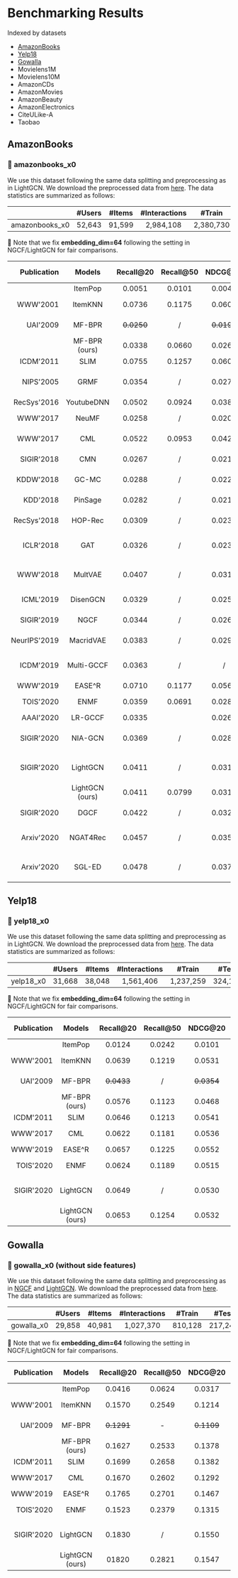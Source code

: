 # Benchmarking Results

Indexed by datasets
+ [AmazonBooks](#amazonbooks)
+ [Yelp18](#yelp18)
+ [Gowalla](#gowalla)
+ Movielens1M
+ Movielens10M
+ AmazonCDs
+ AmazonMovies
+ AmazonBeauty
+ AmazonElectronics
+ CiteULike-A
+ Taobao

## AmazonBooks

### :triangular_flag_on_post: amazonbooks_x0
We use this dataset following the same data splitting and preprocessing as in LightGCN. We download the preprocessed data from [here](https://github.com/kuandeng/LightGCN/tree/master/Data/amazon-book). The data statistics are summarized as follows:

|                | #Users | #Items | #Interactions |   #Train  |  #Test  | Density |
|:--------------:|:------:|:------:|:-------------:|:---------:|:-------:|:-------:|
| amazonbooks_x0 | 52,643 | 91,599 |   2,984,108   | 2,380,730 | 603,378 | 0.00062 |

:pushpin: Note that we fix **embedding_dim=64** following the setting in NGCF/LightGCN for fair comparisons.

|  Publication |     Models      | Recall@20  | Recall@50 |  NDCG@20   | NDCG@50 | HitRate@20 | HitRate@50 |                Steps-to-Reproduce                | Contributed-by                                               |
| -----------: | :-------------: | :--------: | :-------: | :--------: | :-----: | :--------: | :--------: | :----------------------------------------------: | ------------------------------------------------------------ |
|              |     ItemPop     |   0.0051   |  0.0101   |   0.0044   | 0.0061  |   0.0419   |   0.0764   |   [link](./ItemPop/ItemPop_amazonbooks_x0.md)    | Kelong Mao                                                   |
|     WWW'2001 |     ItemKNN     |   0.0736   |  0.1175   |   0.0606   | 0.0771  |   0.3765   |   0.5234   |   [link](./ItemKNN/ItemKNN_amazonbooks_x0.md)    | Jinpeng Wang                                                 |
|     UAI'2009 |     MF-BPR      | ~~0.0250~~ |     /     | ~~0.0196~~ |    /    |     /      |     /      |                        /                         | [Reported by NGCF paper](https://arxiv.org/abs/1905.08108)   |
|              |  MF-BPR (ours)  |   0.0338   |  0.0660   |   0.0261   | 0.0380  |   0.2103   |   0.3530   |                       link                       | XUEPAI                                                       |
|    ICDM'2011 |      SLIM       |   0.0755   |  0.1257   |   0.0602   | 0.0791  |   0.3873   |   0.5472   |      [link](./SLIM/SLIM_amazonbooks_x0.md)       | Kelong Mao                                                   |
|    NIPS'2005 |      GRMF       |   0.0354   |     /     |   0.0270   |    /    |     /      |     /      |                        /                         | [Reported by LightGCN paper](https://arxiv.org/abs/2002.02126) |
|  RecSys'2016 |   YoutubeDNN    |   0.0502   |  0.0924   |   0.0388   | 0.0545  |   0.2757   |   0.4354   |                       link                       | XUEPAI                                                       |
|     WWW'2017 |      NeuMF      |   0.0258   |     /     |   0.0200   |    /    |     /      |     /      |                        /                         | [Reported by NGCF paper](https://arxiv.org/abs/1905.08108)   |
|     WWW'2017 |       CML       |   0.0522   |  0.0953   |   0.0428   | 0.0591  |   0.2840   |   0.4410   |       [link](./CML/CML_amazonbooks_x0.md)        | Jinpeng Wang                                                 |
|   SIGIR'2018 |       CMN       |   0.0267   |     /     |   0.0218   |    /    |     /      |     /      |                        /                         | [Reported by NGCF paper](https://arxiv.org/abs/1905.08108)   |
|    KDDW'2018 |      GC-MC      |   0.0288   |     /     |   0.0224   |    /    |     /      |     /      |                        /                         | [Reported by NGCF paper](https://arxiv.org/abs/1905.08108)   |
|     KDD'2018 |     PinSage     |   0.0282   |     /     |   0.0219   |    /    |     /      |     /      |                        /                         | [Reported by NGCF paper](https://arxiv.org/abs/1905.08108)   |
|  RecSys'2018 |     HOP-Rec     |   0.0309   |     /     |   0.0232   |    /    |     /      |     /      |                        /                         | [Reported by NGCF paper](https://arxiv.org/abs/1905.08108)   |
|    ICLR'2018 |       GAT       |   0.0326   |     /     |   0.0235   |    /    |     /      |     /      |                        /                         | [Reported by NAT4Rec paper](https://arxiv.org/abs/2010.12256) |
|     WWW'2018 |     MultVAE     |   0.0407   |     /     |   0.0315   |    /    |     /      |     /      |                        /                         | [Reported by LightGCN paper](https://arxiv.org/abs/2002.02126) |
|    ICML'2019 |    DisenGCN     |   0.0329   |     /     |   0.0254   |    /    |     /      |     /      |                        /                         | [Reported by DGCF paper](https://arxiv.org/pdf/2007.01764)   |
|   SIGIR'2019 |      NGCF       |   0.0344   |     /     |   0.0263   |    /    |     /      |     /      |                        /                         | [Reported by NGCF paper](https://arxiv.org/abs/1905.08108)   |
| NeurIPS'2019 |    MacridVAE    |   0.0383   |     /     |   0.0295   |    /    |     /      |     /      |                        /                         | [Reported by DGCF paper](https://arxiv.org/pdf/2007.01764)   |
|    ICDM'2019 |   Multi-GCCF    |   0.0363   |     /     |     /      |    /    |     /      |     /      |                        /                         | [Reported by Multi-GCCF  paper](https://arxiv.org/abs/2001.00267) |
|     WWW'2019 |     EASE^R      |   0.0710   |  0.1177   |   0.0567   | 0.0744  |   0.3710   |   0.5293   |     [link](./EASE_r/EASE_amazonbooks_x0.md)      | XUEPAI                                                       |
|    TOIS'2020 |      ENMF       |   0.0359   |  0.0691   |   0.0281   | 0.0404  |   0.2187   |   0.3649   |      [link](./ENMF/ENMF_amazonbooks_x0.md)       | Jinpeng Wang                                                 |
|    AAAI'2020 |     LR-GCCF     |   0.0335   |           |   0.0265   |         |            |            |                       link                       | Yi Li                                                        |
|   SIGIR'2020 |     NIA-GCN     |   0.0369   |     /     |   0.0287   |    /    |     /      |     /      |                        /                         | [Reported by NAT4Rec paper](https://arxiv.org/abs/2010.12256) |
|   SIGIR'2020 |    LightGCN     |   0.0411   |     /     |   0.0315   |    /    |     /      |     /      |                        /                         | [Reported by LightGCN paper](https://arxiv.org/abs/2002.02126) |
|              | LightGCN (ours) |   0.0411   |  0.0799   |   0.0318   | 0.0461  |   0.2423   |   0.4019   | [link](./LightGCN/LightGCN_TF_amazonbooks_x0.md) | Yi Li                                                        |
|   SIGIR'2020 |      DGCF       |   0.0422   |     /     |   0.0324   |    /    |     /      |     /      |                        /                         | [Reported by DGCF paper](https://arxiv.org/pdf/2007.01764)   |
|   Arxiv'2020 |    NGAT4Rec     |   0.0457   |     /     |   0.0358   |    /    |     /      |     /      |                        /                         | [Reported by NAT4Rec paper](https://arxiv.org/abs/2010.12256) |
|   Arxiv'2020 |     SGL-ED      |   0.0478   |     /     |   0.0379   |    /    |     /      |     /      |                        /                         | [Reported by SGL-ED paper](https://arxiv.org/pdf/2010.10783.pdf) |

## Yelp18

### :triangular_flag_on_post: yelp18_x0
We use this dataset following the same data splitting and preprocessing as in LightGCN. We download the preprocessed data from [here](https://github.com/kuandeng/LightGCN/tree/master/Data). The data statistics are summarized as follows:

|           | #Users | #Items | #Interactions |  #Train   |  #Test  | Density |
| :-------: | :----: | :----: | :-----------: | :-------: | :-----: | :-----: |
| yelp18_x0 | 31,668 | 38,048 |   1,561,406   | 1,237,259 | 324,147 | 0.00130 |

:pushpin: Note that we fix **embedding_dim=64** following the setting in NGCF/LightGCN for fair comparisons.

| Publication |  Models |   Recall@20   |   Recall@50   |   NDCG@20   |   NDCG@50   |   HitRate@20   |   HitRate@50   | Steps-to-Reproduce | Contributed-by |
| -------------: | :--------------------------:|:-------------:|:-------------:|:-----------:|:-----------:|:--------------:|:--------------:|:------------------:|----------------|
| |                 ItemPop     |     0.0124          |   0.0242            |    0.0101         |      0.0145       |        0.0831        |     0.1493           |     [link](./ItemPop/ItemPop_yelp18_x0.md)               |      Kelong Mao          |
| WWW'2001 |                     ItemKNN |   0.0639            |   0.1219            |    0.0531         |     0.0746        |      0.3876          |    0.5753            |     [link](./ItemKNN/ItemKNN_yelp18_x0.md)               |      Jinpeng Wang          |
| UAI'2009 |                    MF-BPR |      ~~0.0433~~         |      /         |   ~~0.0354~~          |      /        |         /         |      /           |       /     |     [Reported by NGCF paper](https://arxiv.org/abs/1905.08108)            |
| |                       MF-BPR (ours)               |    0.0576           |      0.1123         |     0.0468        |   0.0671          |      0.3624          |       0.5577         |      link      |       XUEPAI         |
| ICDM'2011 |                        SLIM |    0.0646           |     0.1213          |    0.0541         |     0.0751        |    0.3912            |    0.5799            |     [link](./SLIM/SLIM_yelp18_x0.md)                 |     Kelong Mao              |
| WWW'2017 |                         CML |     0.0622          |   0.1181            |   0.0536          |   0.0738          |      0.3810          |     0.5510           |     [link](./CML/CML_yelp18_x0.md)                |     Jinpeng Wang               |
|    WWW'2019 |                     EASE^R |     0.0657          |    0.1225           |     0.0552        |   0.0762          |      0.3966          |    0.5839            |    [link](./EASE_r/EASE_yelp18_x0.md)                |    XUEPAI            |
|     TOIS'2020 |                 ENMF |    0.0624          |  0.1189         |  0.0515       |     0.0723      |      0.3848         |    0.5792       |   [link](./ENMF/ENMF_yelp18_x0.md)               |    Jinpeng Wang            |
| SIGIR'2020 | LightGCN | 0.0649 | / | 0.0530 | / | / | / | / | [Reported by LightGCN paper](https://arxiv.org/abs/2002.02126) |
|  | LightGCN (ours) | 0.0653 | 0.1254 | 0.0532 | 0.0756 | 0.3974 | 0.5922 | [link](./LightGCN/LightGCN_TF_yelp18_x0.md) | Yi Li |



## Gowalla

### :triangular_flag_on_post: gowalla_x0 (without side features)
We use this dataset following the same data splitting and preprocessing as in [NGCF](https://github.com/xiangwang1223/neural_graph_collaborative_filtering) and [LightGCN](https://github.com/kuandeng/LightGCN). We download the preprocessed data from [here](https://github.com/kuandeng/LightGCN/tree/master/Data). The data statistics are summarized as follows:

|                | #Users | #Items | #Interactions |   #Train  |  #Test  | Density |
|:--------------:|:------:|:------:|:-------------:|:---------:|:-------:|:-------:|
| gowalla_x0 | 29,858  | 40,981  |  1,027,370    | 810,128  | 217,242  |  0.00084  |

:pushpin: Note that we fix **embedding_dim=64** following the setting in NGCF/LightGCN for fair comparisons.

| Publication |  Models |   Recall@20   |   Recall@50   |   NDCG@20   |   NDCG@50   |   HitRate@20   |   HitRate@50   | Steps-to-Reproduce | Contributed-by |
| -----------: | :----------------------------:|:-------------:|:-------------:|:-----------:|:-----------:|:--------------:|:--------------:|:------------------:|----------------|
|  |               ItemPop     |    0.0416           |    0.0624           |     0.0317        |     0.0379        |       0.2038         |      0.2777          |     [link](./ItemPop/ItemPop_gowalla_x0.md)               |     Kelong Mao           |
|    WWW'2001 |             ItemKNN  |   0.1570           |   0.2549            |    0.1214         |     0.1527       |      0.5094         |    0.6650            |     [link](./ItemKNN/ItemKNN_gowalla_x0.md)               |      Jinpeng Wang          |
|    UAI'2009 |           MF-BPR |   ~~0.1291~~         |       -        |     ~~0.1109~~        |    -           |     -             |       -           |      -        |          [Reported by NGCF paper](https://arxiv.org/abs/1905.08108)   |
|          |         MF-BPR (ours)                 |   0.1627            |    0.2533           |    0.1378         |   0.1662          |        0.5544        |    0.6936            |      link      |       XUEPAI         |
|     ICDM'2011 |                   SLIM |    0.1699           |    0.2658           |    0.1382         |     0.1687        |       0.5564         |    0.6960            |   [link](./SLIM/SLIM_gowalla_x0.md)                  |     Kelong Mao            |
|          WWW'2017 |               CML |   0.1670            |   0.2602            |   0.1292          |     0.1587        |      0.5410          |        0.6750        |   [link](./benchmarks/CML/CML_gowalla_x0.md)                  |     Jinpeng Wang              |
|        WWW'2019 |            EASE^R |    0.1765           |    0.2701           |    0.1467         |     0.1760        |      0.5727          |      0.7081          |  [link](./EASE_r/EASE_gowalla_x0.md)                  |     XUEPAI           |
|        TOIS'2020 |              ENMF |    0.1523        |  0.2379        |  0.1315     |     0.1583     |     0.5336      |   0.6701    |   [link](./ENMF/ENMF_gowalla_x0.md)               |    Jinpeng Wang            |
| SIGIR'2020 | LightGCN | 0.1830 | / | 0.1550 | / | / | / | / | [Reported by LightGCN paper](https://arxiv.org/abs/2002.02126) |
|  | LightGCN (ours) | 01820 | 0.2821 | 0.1547 | 0.1859 | 0.5924 | 0.7295 | [link](./LightGCN/LightGCN_TF_gowalla_x0.md) | Yi Li |
